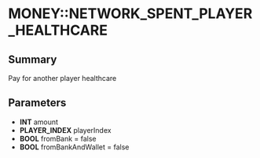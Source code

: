 # MONEY::NETWORK_SPENT_PLAYER_HEALTHCARE

## Summary
Pay for another player healthcare

## Parameters
* **INT** amount
* **PLAYER_INDEX** playerIndex
* **BOOL** fromBank = false
* **BOOL** fromBankAndWallet = false